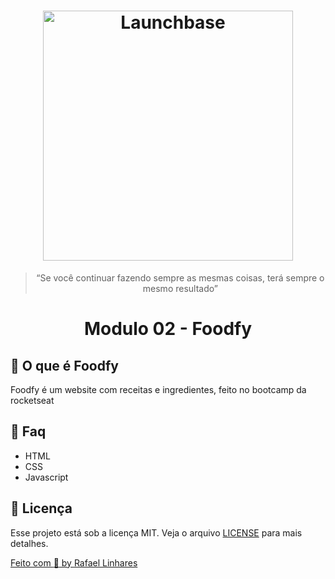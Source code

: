 <h1 align="center">
    <img alt="Launchbase" src="https://camo.githubusercontent.com/149256ed02c9054607878cd5f68d083ee99ae27d/68747470733a2f2f726f636b6574736561742d63646e2e73332d73612d656173742d312e616d617a6f6e6177732e636f6d2f6d6f636b75702e706e67" width="400px" />
</h1>

<blockquote align="center">“Se você continuar fazendo sempre as mesmas coisas, terá sempre o mesmo resultado”</blockquote>

<h1 align="center"> Modulo 02 - Foodfy </h1>

## :pizza: O que é Foodfy
Foodfy é um website com receitas e ingredientes, feito no bootcamp da rocketseat




## :email: Faq
- HTML
- CSS
- Javascript

## :memo: Licença
Esse projeto está sob a licença MIT. Veja o arquivo [LICENSE](/LICENSE) para mais detalhes.
<a href="LICENSE" >
    



Feito com :blue_heart: by [Rafael Linhares](https://www.linkedin.com/in/rafael-linhares-js/)
